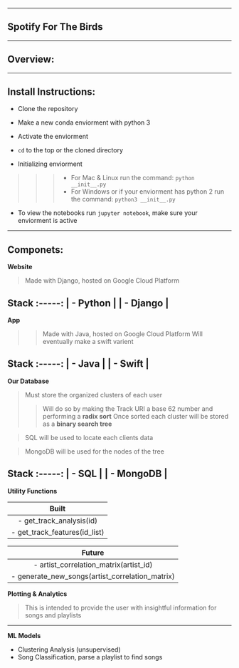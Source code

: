 ----------------------------------------------------------------------
Spotify For The Birds
----------------------------------------------------------------------

-----------------------------------
Overview:
-----------------------------------


-----------------------------------
Install Instructions:
-----------------------------------
- Clone the repository
- Make a new conda enviorment with python 3
- Activate the enviorment
- ```cd``` to the top or the cloned directory

- Initializing enviorment
>>>   - For Mac & Linux run the command: ```python __init__.py```
>>>   - For Windows or if your enviorment has python 2 run the command: ```python3 __init__.py```


- To view the notebooks run ```jupyter notebook```, make sure your enviorment is active

-----------------------------------
Componets:
-----------------------------------
**Website**
> Made with Django, hosted on Google Cloud Platform

   Stack
  :-----:
| - Python |
| - Django |
  -------

**App**
>> Made with Java, hosted on Google Cloud Platform
>> Will eventually make a swift varient

   Stack
  :-----:
| - Java   |
| - Swift  |
  -------
  
**Our Database**  
> Must store the organized clusters of each user
>> Will do so by making the Track URI a base 62 number and performing a **radix sort**
>> Once sorted each cluster will be stored as a **binary search tree** 

> SQL will be used to locate each clients data 

> MongoDB will be used for the nodes of the tree

   Stack
  :-----:
| - SQL     |
| - MongoDB |
  -------
  
**Utility Functions**

|              Built               |
|        :------------------:      |
|  - get_track_analysis(id)        |
|  - get_track_features(id_list)   | 

               
|               Future                                |
|              :------:                               |
|  - artist_correlation_matrix(artist_id)             |
|  - generate_new_songs(artist_correlation_matrix)    | 
              
              
**Plotting & Analytics**
> This is intended to provide the user with insightful information for songs and playlists


   -------
**ML Models**

- Clustering Analysis (unsupervised)
- Song Classification, parse a playlist to find songs 


